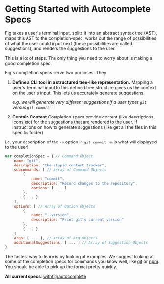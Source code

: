 # Getting Started with Autocomplete Specs

Fig takes a user's terminal input, splits it into an abstract syntax tree (AST), maps this AST to the completion-spec, works out the range of possibilities of what the user could input next (these possibilities are called suggestions), and renders the suggestions to the user.

This is a lot of steps. The only thing you need to worry about is making a good completion spec.

Fig's completion specs serve two purposes. They

1. **Define a CLI tool in a structured tree-like representation.** Mapping a user's Terminal input to this defined tree structure gives us the context on the user's input. This lets us accurately generate suggestions.

   *e.g. we will generate very different suggestions if a user types `git` versus `git commit -`*

2. **Contain Content** Completion specs provide content (like descriptions, icons etc) for the suggestions that are rendered to the user. If instructions on how to generate suggestions (like get all the files in this specific folder)

i.e. your description of the `-m` option in `git commit -m` is what will displayed to the user!

```jsx
var completionSpec = { // Command Object
    name: "git",
    description: "the stupid content tracker",
    subcommands: [ // Array of Command Objects
        {
            name: "commit",
            description: "Record changes to the repository",
            options: [ ... ] 
        },
        { ... }
    ],
    options: [ // Array of Option Objects
        {
            name: "--version",
            description: "Print git's current version"
        },
        { ... }
    ]
    args: [ ... ], // Array of Arg Objects
    additionalSuggestions: [ ... ] // Array of Suggestion Objects
}
```

The fastest way to learn is by looking at examples. We suggest looking at some of the completion specs for commands you know well, like [git](https://github.com/withfig/autocomplete/blob/master/specs/git.js) or [npm](https://github.com/withfig/autocomplete/blob/master/specs/npm.js). You should be able to pick up the format pretty quickly.

**All current specs**: [withfig/autocomplete](https://github.com/withfig/autocomplete)

